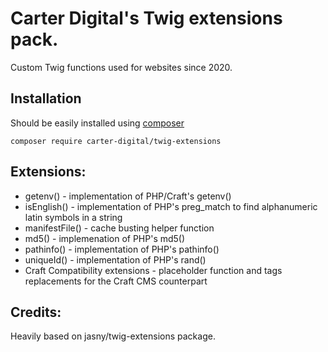 Carter Digital's Twig extensions pack.
=======================
Custom Twig functions used for websites since 2020.

## Installation
Should be easily installed using [composer](http://getcomposer.org/)

    composer require carter-digital/twig-extensions

## Extensions:
* getenv() - implementation of PHP/Craft's getenv()
* isEnglish() - implementation of PHP's preg_match to find alphanumeric latin symbols in a string
* manifestFile() - cache busting helper function
* md5() - implemenation of PHP's md5()
* pathinfo() - implementation of PHP's pathinfo()
* uniqueId() - implementation of PHP's rand()
* Craft Compatibility extensions - placeholder function and tags replacements for the Craft CMS counterpart

## Credits:
Heavily based on jasny/twig-extensions package.